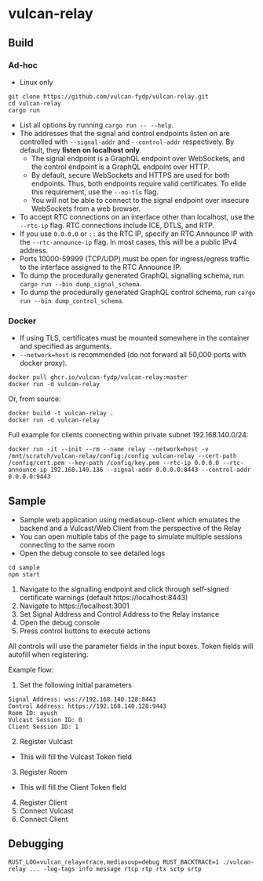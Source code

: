 # vulcan-relay

## Build
### Ad-hoc
- Linux only
```
git clone https://github.com/vulcan-fydp/vulcan-relay.git
cd vulcan-relay
cargo run 
```

- List all options by running `cargo run -- --help`.
- The addresses that the signal and control endpoints listen on are controlled with `--signal-addr` and 
`--control-addr` respectively. By default, they **listen on localhost only**.
	- The signal endpoint is a GraphQL endpoint over WebSockets, and the control endpoint is a GraphQL endpoint over HTTP.
	- By default, secure WebSockets and HTTPS are used for both endpoints. Thus, both endpoints require valid certificates. To elide this requirement, use the `--no-tls` flag.
	- You will not be able to connect to the signal endpoint over insecure WebSockets from a web browser.
- To accept RTC connections on an interface other than localhost, use the `--rtc-ip` flag. 
RTC connections include ICE, DTLS, and RTP. 
- If you use `0.0.0.0` or `::` as the RTC IP, specify an RTC Announce IP with the `--rtc-announce-ip` flag. 
In most cases, this will be a public IPv4 address. 
- Ports 10000-59999 (TCP/UDP) must be open for ingress/egress traffic to the interface assigned to the RTC Announce IP. 
- To dump the procedurally generated GraphQL signalling schema, run `cargo run --bin dump_signal_schema`.
- To dump the procedurally generated GraphQL control schema, run `cargo run --bin dump_control_schema`.

### Docker
- If using TLS, certificates must be mounted somewhere in the container and specified as arguments.
- `--network=host` is recommended (do not forward all 50,000 ports with docker proxy).
```
docker pull ghcr.io/vulcan-fydp/vulcan-relay:master
docker run -d vulcan-relay
```
Or, from source:
```
docker build -t vulcan-relay .
docker run -d vulcan-relay
```

Full example for clients connecting within private subnet 192.168.140.0/24:
```
docker run -it --init --rm --name relay --network=host -v /mnt/scratch/vulcan-relay/config:/config vulcan-relay --cert-path /config/cert.pem --key-path /config/key.pem --rtc-ip 0.0.0.0 --rtc-announce-ip 192.168.140.136 --signal-addr 0.0.0.0:8443 --control-addr 0.0.0.0:9443
```

## Sample
- Sample web application using mediasoup-client which emulates the backend and a Vulcast/Web Client from the perspective of the Relay
- You can open multiple tabs of the page to simulate multiple sessions connecting to the same room
- Open the debug console to see detailed logs
```
cd sample
npm start
```

1. Navigate to the signalling endpoint and click through self-signed certificate warnings (default https://localhost:8443)
2. Navigate to https://localhost:3001
3. Set Signal Address and Control Address to the Relay instance
4. Open the debug console
5. Press control buttons to execute actions

All controls will use the parameter fields in the input boxes. Token fields will autofill when registering. 

Example flow:

1. Set the following initial parameters
```
Signal Address: wss://192.168.140.128:8443
Control Address: https://192.168.140.128:9443
Room ID: ayush
Vulcast Session ID: 0
Client Session ID: 1
```

2. Register Vulcast
- This will fill the Vulcast Token field
3. Register Room
- This will fill the Client Token field
4. Register Client
5. Connect Vulcast
6. Connect Client

## Debugging
```
RUST_LOG=vulcan_relay=trace,mediasoup=debug RUST_BACKTRACE=1 ./vulcan-relay ... -log-tags info message rtcp rtp rtx sctp srtp
```

